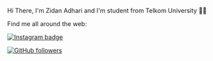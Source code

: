 Hi There, I'm Zidan Adhari and I'm student from Telkom University 👋🏻

Find me all around the web:

[![Instagram badge](https://img.shields.io/badge/Instagram-405DE6?style=plastic&logo=instagram&logoColor=white&link=https://www.instagram.com/zdnadhri/&link=)](https://www.instagram.com/randikadwim/)

[![GitHub followers](https://img.shields.io/github/followers/randikadwi?style=social&link=https://github.com/randikadwi)](https://github.com/zidanadhari)
<!--

<!---
zidanadhari/zidanadhari is a ✨ special ✨ repository because its `README.md` (this file) appears on your GitHub profile.
You can click the Preview link to take a look at your changes.
--->
